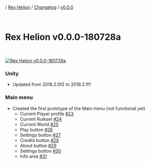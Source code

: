 / [Rex Helion](../../../) / [Changelog](../../) / [v0.0.0](../)

<br>

# Rex Helion v0.0.0-180728a

<br>

[![Rex Helion v0.0.0-180728a](http://img.youtube.com/vi/GklyPLFB0Qc/0.jpg)](http://www.youtube.com/watch?v=GklyPLFB0Qc "Rex Helion v0.0.0-180728a")

### Unity

- Updated from 2018.2.0f2 to 2018.2.1f1

### Main menu

- Created the first prototype of the Main menu (not functional yet)
  - Current Player profile [#23](https://github.com/TaidanaKage/RexHelion/issues/23)
  - Current Ruleset [#24](https://github.com/TaidanaKage/RexHelion/issues/24)
  - Current World [#25](https://github.com/TaidanaKage/RexHelion/issues/25)
  - Play button [#26](https://github.com/TaidanaKage/RexHelion/issues/26)
  - Settings button [#27](https://github.com/TaidanaKage/RexHelion/issues/27)
  - Credits button [#28](https://github.com/TaidanaKage/RexHelion/issues/28)
  - About button [#29](https://github.com/TaidanaKage/RexHelion/issues/29)
  - Settings button [#30](https://github.com/TaidanaKage/RexHelion/issues/30)
  - Info area [#31](https://github.com/TaidanaKage/RexHelion/issues/31)
